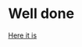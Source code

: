 # Well done

[Here it is](nebtu.github.io/solution)
<!-- https://www.goodreads.com/review/list/96486251-nebtu?ref=nav_mybooks&shelf=kathi-recommendations-->